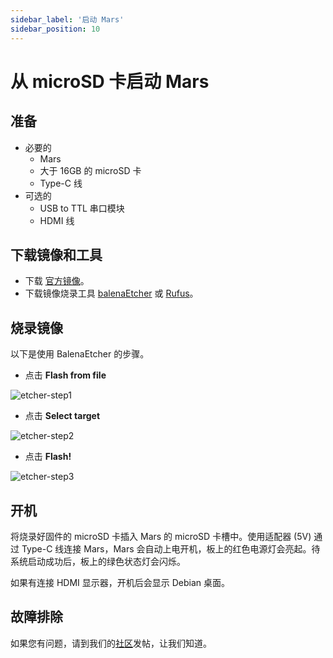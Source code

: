```yaml
---
sidebar_label: '启动 Mars'
sidebar_position: 10
---
```

# 从 microSD 卡启动 Mars

## 准备

- 必要的
  - Mars
  - 大于 16GB 的 microSD 卡
  - Type-C 线
- 可选的
  - USB to TTL 串口模块
  - HDMI 线

## 下载镜像和工具

- 下载 [官方镜像](https://milkv.io/zh/docs/mars/getting-started/images#%E5%AE%98%E6%96%B9%E9%95%9C%E5%83%8F)。
- 下载镜像烧录工具 [balenaEtcher](https://etcher.balena.io/) 或 [Rufus](https://rufus.ie/en/)。

## 烧录镜像

以下是使用 BalenaEtcher 的步骤。

- 点击 **Flash from file**

![etcher-step1](/docs/duo/etcher-step1.png)

- 点击 **Select target**

![etcher-step2](/docs/duo/etcher-step2.png)

- 点击 **Flash!**

![etcher-step3](/docs/duo/etcher-step3.png)

## 开机

将烧录好固件的 microSD 卡插入 Mars 的 microSD 卡槽中。使用适配器 (5V) 通过 Type-C 线连接 Mars，Mars 会自动上电开机，板上的红色电源灯会亮起。待系统启动成功后，板上的绿色状态灯会闪烁。

如果有连接 HDMI 显示器，开机后会显示 Debian 桌面。

## 故障排除

如果您有问题，请到我们的[社区](https://community.milkv.io/)发帖，让我们知道。
